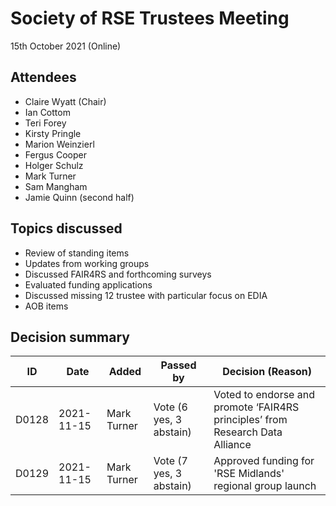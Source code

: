 # Society of RSE Trustees Meeting

15th October 2021 (Online)

## Attendees

   - Claire Wyatt (Chair)
   - Ian Cottom
   - Teri Forey
   - Kirsty Pringle
   - Marion Weinzierl
   - Fergus Cooper
   - Holger Schulz
   - Mark Turner
   - Sam Mangham
   - Jamie Quinn (second half)
   

## Topics discussed

   - Review of standing items 
   - Updates from working groups
   - Discussed FAIR4RS and forthcoming surveys
   - Evaluated funding applications
   - Discussed missing 12 trustee with particular focus on EDIA
   - AOB items

## Decision summary

| ID  | Date       | Added       | Passed by | Decision (Reason)                                                                                                                                                                                                          |
|-----|------------|-------------|-----------|----------------------------------------------------------------------------------------------------------------------------------------------------------------------------------------------------------------------------|
| D0128 | 2021-11-15 | Mark Turner | Vote (6 yes, 3 abstain) | Voted to endorse and promote ‘FAIR4RS principles’ from Research Data Alliance |
| D0129 | 2021-11-15 | Mark Turner | Vote (7 yes, 3 abstain) | Approved funding for 'RSE Midlands' regional group launch |
